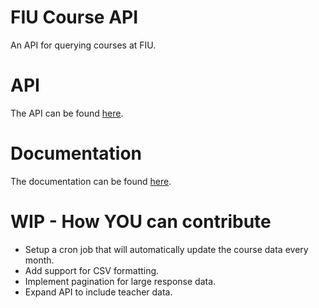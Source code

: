 # FIU Course API
An API for querying courses at FIU.

# API
The API can be found [here](https://fiu-course-api.herokuapp.com/api).

# Documentation
The documentation can be found [here](https://fiu-course-api.herokuapp.com/).

# WIP - How YOU can contribute
- Setup a cron job that will automatically update the course data every month.
- Add support for CSV formatting.
- Implement pagination for large response data.
- Expand API to include teacher data.

